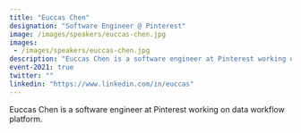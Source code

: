 ```yaml
---
title: "Euccas Chen"
designation: "Software Engineer @ Pinterest"
image: /images/speakers/euccas-chen.jpg
images: 
 - /images/speakers/euccas-chen.jpg
description: "Euccas Chen is a software engineer at Pinterest working on data workflow platform."
event-2021: true
twitter: ""
linkedin: "https://www.linkedin.com/in/euccas"
---
```


Euccas Chen is a software engineer at Pinterest working on data workflow platform.